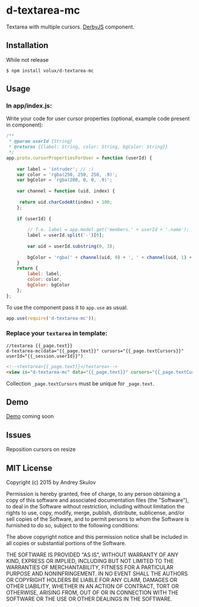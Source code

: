 # d-textarea-mc

Textarea with multiple cursors. [DerbyJS](http://derbyjs.com/) component.

## Installation

While not release

```
$ npm install volux/d-textarea-mc
```

## Usage
### In app/index.js:

Write your code for user cursor properties (optional, example code present in component):

````javascript
/**
 * @param userId {String}
 * @returns {{label: String, color: String, bgColor: String}}
 */ 
app.proto.cursorPropertiesForUser = function (userId) {
         
    var label = 'intruder'; // :)
    var color = 'rgba(250, 250, 250, .9)';
    var bgColor = 'rgba(200, 0, 0, .9)';
    
    var channel = function (uid, index) {
    
     return uid.charCodeAt(index) + 100;
    };
    
    if (userId) {
    
        // f.e. label = app.model.get('members.' + userId + '.name');
        label = userId.split('-')[0];
        
        var uid = userId.substring(0, 3);
        
        bgColor = 'rgba(' + channel(uid, 0) + ', ' + channel(uid, 1) + ', ' + channel(uid, 2) + ', .9)';
    }
    return {
        label: label,
        color: color,
        bgColor: bgColor
    };
};
````

To use the component pass it to `app.use` as usual.
```javascript
app.use(require('d-textarea-mc'));
```

### Replace your ``textarea`` in template:

````jade
//textarea {{_page.text}}
d-textarea-mc(data="{{_page.text}}" cursors="{{_page.textCursors}}" userId="{{_session.userId}}")
````

````html
<!--<textarea>{{_page.text}}</textarea>-->
<view is="d-textarea-mc" data="{{_page.text}}" cursors="{{_page.textCursors}}" userId="{{_session.userId}}"></view>
````

Collection ``_page.textCursors`` must be unique for ``_page.text``.

## Demo

[Demo](http://d-textarea-mc.herokuapp.com) coming soon

## Issues

Reposition cursors on resize

## MIT License
Copyright (c) 2015 by Andrey Skulov

Permission is hereby granted, free of charge, to any person obtaining a copy
of this software and associated documentation files (the "Software"), to deal
in the Software without restriction, including without limitation the rights
to use, copy, modify, merge, publish, distribute, sublicense, and/or sell
copies of the Software, and to permit persons to whom the Software is
furnished to do so, subject to the following conditions:

The above copyright notice and this permission notice shall be included in
all copies or substantial portions of the Software.

THE SOFTWARE IS PROVIDED "AS IS", WITHOUT WARRANTY OF ANY KIND, EXPRESS OR
IMPLIED, INCLUDING BUT NOT LIMITED TO THE WARRANTIES OF MERCHANTABILITY,
FITNESS FOR A PARTICULAR PURPOSE AND NONINFRINGEMENT. IN NO EVENT SHALL THE
AUTHORS OR COPYRIGHT HOLDERS BE LIABLE FOR ANY CLAIM, DAMAGES OR OTHER
LIABILITY, WHETHER IN AN ACTION OF CONTRACT, TORT OR OTHERWISE, ARISING FROM,
OUT OF OR IN CONNECTION WITH THE SOFTWARE OR THE USE OR OTHER DEALINGS IN
THE SOFTWARE.